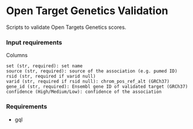 Open Target Genetics Validation
===============================

Scripts to validate Open Targets Genetics scores.

### Input requirements

Columns

```
set (str, required): set name
source (str, required): source of the association (e.g. pumed ID)
rsid (str, required if varid null)
varid (str, required if rsid null): chrom_pos_ref_alt (GRCh37)
gene_id (str, required): Ensembl gene ID of validated target (GRCh37)
confidence (High/Medium/Low): confidence of the association
```

### Requirements

- gql
